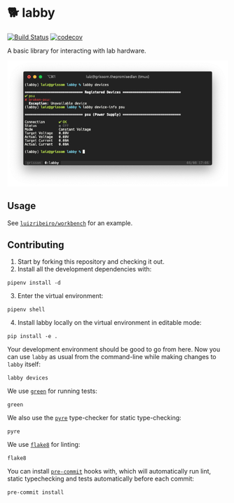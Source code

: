 # 🐕 labby

[![Build Status](https://travis-ci.com/luizribeiro/labby.svg?branch=master)](https://travis-ci.com/luizribeiro/labby)
[![codecov](https://codecov.io/gh/luizribeiro/labby/branch/master/graph/badge.svg)](https://codecov.io/gh/luizribeiro/labby)

A basic library for interacting with lab hardware.

![Screenshot](img/screenshot.png)

## Usage

See [`luizribeiro/workbench`](https://github.com/luizribeiro/workbench) for an example.

## Contributing

1. Start by forking this repository and checking it out.
2. Install all the development dependencies with:
```
pipenv install -d
```
3. Enter the virtual environment:
```
pipenv shell
```
4. Install labby locally on the virtual environment in editable mode:
```
pip install -e .
```

Your development environment should be good to go from here. Now you can
use `labby` as usual from the command-line while making changes to `labby`
itself:
```
labby devices
```

We use [`green`](https://github.com/CleanCut/green) for running tests:
```
green
```

We also use the [`pyre`](https://pyre-check.org/) type-checker for static type-checking:
```
pyre
```

We use [`flake8`](https://flake8.pycqa.org/en/latest/) for linting:
```
flake8
```


You can install [`pre-commit`](https://pre-commit.com/) hooks with, which
will automatically run lint, static typechecking and tests automatically
before each commit:
```
pre-commit install
```
